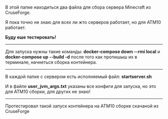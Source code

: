 В этой папке находиться два файла для сбора сервера Minecraft из CruseForge.

Я пока точно не знаю для всех ли жто серверов работает, но для ATM10 работает.

**Буду еше тестировать!**

---

Для запуска нужны такие команды:  **docker-compose down --rmi local** и **docker-compose up --build -d** после того как пропишыш их в терминале, начнеться сборка контейнера.

---

В каждой папке с сервером есть исполняемый файл: **startserver.sh**

И в файле **user_jvm_args.txt** указаны все конфиги для запуска, но это для ATM10 сборки, для других не знаю!

---

Протестировал такой запуск контейнера на ATM10 сборке скачаной из CruseForge